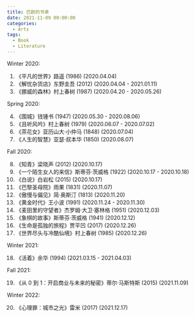 ```yaml
---
title: 巴颜的书单
date: 2021-11-09 00:00:00
categories:
  - Arts
tags:
  - Book
  - Literature
---
```


Winter 2020:

1. 《平凡的世界》路遥 (1986)
   (2020.04.04)
2. 《解忧杂货店》东野圭吾 (2012)
   (2020.04.04 - 2021.01.11)
3. 《挪威的森林》村上春树 (1987)
   (2020.04.20 - 2020.05.26)

Spring 2020:

4. 《围城》钱锺书 (1947)
   (2020.05.30 - 2020.08.06)
5. 《且听风吟》村上春树 (1979)
   (2020.06.07 - 2020.07.02)
6. 《茶花女》亚历山大·小仲马 (1848)
   (2020.07.04)
7. 《人生的智慧》亚瑟·叔本华 (1850)
   (2020.08.07)

Fall 2020:

8. 《知青》梁晓声 (2012)
   (2020.10.17)
9. 《一个陌生女人的来信》斯蒂芬·茨威格 (1922)
   (2020.10.17 - 2020.10.18)
10. 《白说》白岩松 (2015)
    (2020.10.17)
11. 《巴黎圣母院》雨果 (1831)
    (2020.11.07)
12. 《傲慢与偏见》简·奥斯汀 (1813)
    (2020.11.20)
13. 《黄金时代》王小波 (1991)
    (2020.11.24 - 2020.11.30)
14. 《麦田里的守望者》杰罗姆·大卫·塞林格 (1951)
    (2020.12.03)
15. 《象棋的故事》斯蒂芬·茨威格 (1941)
    (2020.12.12)
16. 《生命是孤独的旅程》贾平凹 (2017)
    (2020.12.26)
17. 《世界尽头与冷酷仙境》村上春树 (1985)
    (2020.12.26)

Winter 2021:

18. 《活着》余华 (1994)
    (2021.03.15 - 2021.04.03)

Fall 2021:

19. 《从 0 到 1：开启商业与未来的秘密》蒂尔·马斯特斯 (2015)
    (2021.11.09)

Winter 2022:

20. 《心理罪：城市之光》雷米 (2017)
    (2021.12.17)
